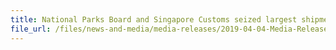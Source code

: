 ```yaml
---
title: National Parks Board and Singapore Customs seized largest shipment of pangolin scales in a single haul globally in recent years 
file_url: /files/news-and-media/media-releases/2019-04-04-Media-Release.pdf
---
```

